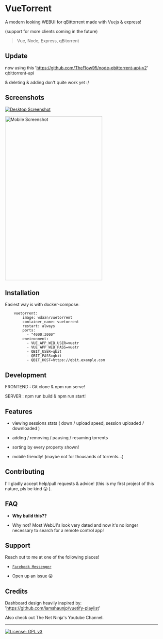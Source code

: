 
# VueTorrent

  

A modern looking WEBUI for qBittorrent made with Vuejs & express!

(support for more clients coming in the future)

> Vue, Node, Express, qBitorrent

## Update

now using this 'https://github.com/TheFlow95/node-qbittorrent-api-v2' qbittorrent-api

& deleting & adding don't quite work yet :/

## Screenshots

<p  align="center">

<a  href="https://i.imgur.com/vPBcrK4.png"><img  src="https://i.imgur.com/vPBcrK4.png"  title="Desktop"  alt="Desktop Screenshot" ></a>

</p>

<p  align="center">

<a  href="https://i.imgur.com/SUOEyy9.png"><img  src="https://i.imgur.com/SUOEyy9.png"  title="Mobile"  alt="Mobile Screenshot"  width="320"  height="540"></a>

</p>

  

## Installation
Easiest way is with docker-compose:
``` 
	vuetorrent:
		image: wdaan/vuetorrent
	    container_name: vuetorrent
	    restart: always
	    ports:
	      - "4000:3000"
	    environment:
	      - VUE_APP_WEB_USER=vuetr
	      - VUE_APP_WEB_PASS=vuetr
	      - QBIT_USER=qbit
	      - QBIT_PASS=qbit
	      - QBIT_HOST=https://qbit.example.com
 ``` 

## Development

 FRONTEND : Git clone & npm run serve!

SERVER : npm run build & npm run start!


## Features

- viewing sessions stats ( down / upload speed, session uploaded / downloaded )

- adding / removing / pausing / resuming torrents

- sorting by every property shown!

- mobile friendly! (maybe not for thousands of torrents...)

  

## Contributing

  

I'll gladly accept help/pull requests & advice! (this is my first project of this nature, pls be kind 😛 ).

  

## FAQ

  

-  **Why build this??**

- Why not? Most WebUI's look very dated and now it's no longer necessary to search for a remote control app!

  

## Support

  

Reach out to me at one of the following places!

  

-  <a  href="https://m.me/WijnsDaan"  target="_blank">`Facebook Messenger`</a>

- Open up an issue 😛

  

## Credits

  

Dashboard design heavily inspired by: 'https://github.com/iamshaunjp/vuetify-playlist'

Also check out The Net Ninja's Youtube Channel.

  

---

  

[![License: GPL v3](https://img.shields.io/badge/License-GPLv3-blue.svg)](https://www.gnu.org/licenses/gpl-3.0)
